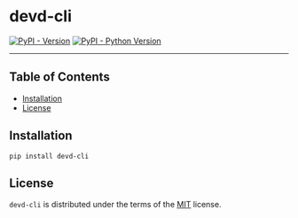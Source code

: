 # devd-cli

[![PyPI - Version](https://img.shields.io/pypi/v/devd-cli.svg)](https://pypi.org/project/devd-cli)
[![PyPI - Python Version](https://img.shields.io/pypi/pyversions/devd-cli.svg)](https://pypi.org/project/devd-cli)

-----

## Table of Contents

- [Installation](#installation)
- [License](#license)

## Installation

```console
pip install devd-cli
```

## License

`devd-cli` is distributed under the terms of the [MIT](https://spdx.org/licenses/MIT.html) license.
